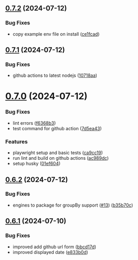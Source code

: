 ## [0.7.2](https://github.com/EddieHubCommunity/HealthCheck/compare/v0.7.1...v0.7.2) (2024-07-12)


### Bug Fixes

* copy example env file on install ([ce1fcad](https://github.com/EddieHubCommunity/HealthCheck/commit/ce1fcadd3fdf67e80783b7ae7efc31d0d95a6e0c))



## [0.7.1](https://github.com/EddieHubCommunity/HealthCheck/compare/v0.7.0...v0.7.1) (2024-07-12)


### Bug Fixes

* github actions to latest nodejs ([10718aa](https://github.com/EddieHubCommunity/HealthCheck/commit/10718aa58cdded6c35517cd380f56d059c794ed7))



# [0.7.0](https://github.com/EddieHubCommunity/HealthCheck/compare/v0.6.2...v0.7.0) (2024-07-12)


### Bug Fixes

* lint errors ([f6368b3](https://github.com/EddieHubCommunity/HealthCheck/commit/f6368b3c58b33a8d06bfc39f12462d2ec9338b82))
* test command for github action ([7d5ea43](https://github.com/EddieHubCommunity/HealthCheck/commit/7d5ea43318dde0a682a3ea81274c3e7f847cd2e5))


### Features

* playwright setup and basic tests ([ca9cc19](https://github.com/EddieHubCommunity/HealthCheck/commit/ca9cc19826662590b260b0805ae98cca4ab13613))
* run lint and build on github actions ([ac989dc](https://github.com/EddieHubCommunity/HealthCheck/commit/ac989dc923d07960acc77683fca5930465c5e3b3))
* setup husky ([01ef604](https://github.com/EddieHubCommunity/HealthCheck/commit/01ef6047cc38562a6746f578c95bc6dedd766c8f))



## [0.6.2](https://github.com/EddieHubCommunity/HealthCheck/compare/v0.6.1...v0.6.2) (2024-07-12)


### Bug Fixes

* engines to package for groupBy support ([#13](https://github.com/EddieHubCommunity/HealthCheck/issues/13)) ([b35b70c](https://github.com/EddieHubCommunity/HealthCheck/commit/b35b70cf5f037aaa3e8bd7f4b04400c166752c6e))



## [0.6.1](https://github.com/EddieHubCommunity/HealthCheck/compare/v0.6.0...v0.6.1) (2024-07-10)


### Bug Fixes

* improved add github url form ([bbcd17d](https://github.com/EddieHubCommunity/HealthCheck/commit/bbcd17d48eb7f1f9ba2203ea96732bf6319ddf79))
* improved displayed date ([e833b0d](https://github.com/EddieHubCommunity/HealthCheck/commit/e833b0d9c4d2495fa510f70522a30fbcfca99ddb))



